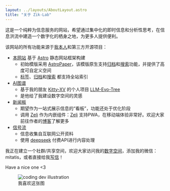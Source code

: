 ```yaml
---
layout: ../layouts/AboutLayout.astro
title: "关于 Zik-Lab"
---
```


这是一个纯粹为信息服务的网站，希望通过集中化的即时信息和分析性思考，在信息洪流中建造一个数字化的栖身之地，为更多人提供便利。

该网站的所有功能来源于<a href="https://zik-3.com" target="_blank" rel="noopener noreferrer">我本人</a>和第三方开源项目：

- [本网站](/) 基于 <a href="https://astro.build/" target="_blank" rel="noopener noreferrer">Astro</a> 静态网站框架构建
  - 初始模版采用  <a href="https://github.com/satnaing/astro-paper" target="_blank" rel="noopener noreferrer">AstroPaper</a>，该模版原生支持[归档](/archives)和[搜索](/search)功能，并提供了高度可自定义空间
  - [标签](/tags)、[归档](/archives)和[搜索](/search) 都支持全站索引
- [AI图谱](/building)
  - 基于我的朋友 <a href="https://github.com/Kitty-XV" target="_blank" rel="noopener noreferrer">Kitty-XV</a> 的个人项目 <a href="https://github.com/Kitty-XV/LLM-Evo-Tree" target="_blank" rel="noopener noreferrer">LLM-Evo-Tree</a>
  - 是他给了我建设数字空间的灵感
- [新闻板](/board)
  - 期望作为一站式展示信息的“看板”，功能还处于优化阶段
  - 调用 <a href="https://zeli.app/zh" target="_blank" rel="noopener noreferrer">Zeli</a> 作为内嵌组件：<a href="https://zeli.app/zh" target="_blank" rel="noopener noreferrer">Zeli</a> 支持PWA，在移动端体验非常好。欢迎大家前往作者的<a href="https://mazzzystar.com/" target="_blank" rel="noopener noreferrer">博客</a>了解更多
- [信号流](/news)
  - 信息收集自互联网公开资料
  - 使用 <a href="https://platform.deepseek.com/" target="_blank" rel="noopener noreferrer">deepseek</a> 付费API进行内容处理




我正在建立一个社群/共享空间，欢迎大家访问我的<a href="https://zik-3.com" target="_blank" rel="noopener noreferrer">数字空间</a>，添加我的微信：mitatis，或者直接给我[写信](https://letterbird.co/mitatis)！

Have a nice one <3

<figure class="sm:w-1/2 mx-auto">
  <img src="/dev.svg" alt="coding dev illustration" title="">
  <figcaption class="mt-2 text-center text-sm text-zinc-600 dark:text-zinc-400">我喜欢这张图</figcaption>
</figure>
